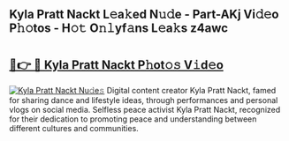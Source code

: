 ## Kyla Pratt Nackt L𝚎a𝚔ed N𝚞𝚍e - Part-AKj Vi𝚍𝚎o P𝚑𝚘tos - H𝚘𝚝 O𝚗𝚕yf𝚊ns L𝚎a𝚔s z4awc

# <h2><a href="http://kfbzjq.oniu.top/?m=Kyla+Pratt+Nackt">🔗👉 🔴 Kyla Pratt Nackt P𝚑ot𝚘𝚜 V𝚒d𝚎o</a></h2>

[![Kyla Pratt Nackt Nu𝚍e𝚜](https://i.imgur.com/0qMVB7G.gif)](http://kfbzjq.oniu.top/?m=Kyla+Pratt+Nackt)
Digital content creator Kyla Pratt Nackt, famed for sharing dance and lifestyle ideas, through performances and personal vlogs on social media. Selfless peace activist Kyla Pratt Nackt, recognized for their dedication to promoting peace and understanding between different cultures and communities.  
